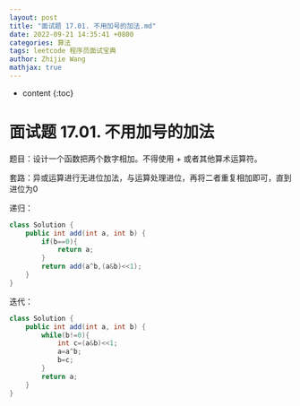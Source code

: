```yaml
---
layout: post
title: "面试题 17.01. 不用加号的加法.md"
date: 2022-09-21 14:35:41 +0800
categories: 算法
tags: leetcode 程序员面试宝典
author: Zhijie Wang
mathjax: true
---
```



* content
{:toc}














# 面试题 17.01. 不用加号的加法

题目：设计一个函数把两个数字相加。不得使用 + 或者其他算术运算符。

套路：异或运算进行无进位加法，与运算处理进位，再将二者重复相加即可，直到进位为0

递归：

```java
class Solution {
    public int add(int a, int b) {
        if(b==0){
            return a;
        }
        return add(a^b,(a&b)<<1);
    }
}
```

迭代：

```java
class Solution {
    public int add(int a, int b) {
        while(b!=0){
            int c=(a&b)<<1;
            a=a^b;
            b=c;
        }
        return a;
    }
}
```

